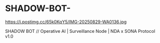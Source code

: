 # SHADOW-BOT-
https://i.postimg.cc/65k0KqY5/IMG-20250829-WA0136.jpg

SHADOW BOT // Operative AI | Surveillance Node | NDA x SONA Protocol v1.0
